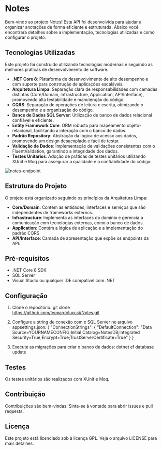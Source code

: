 # Notes

Bem-vindo ao projeto Notes! Esta API foi desenvolvida para ajudar a organizar anotações de forma eficiente e estruturada. Abaixo você encontrará detalhes sobre a implementação, tecnologias utilizadas e como configurar o projeto.

## Tecnologias Utilizadas
Este projeto foi construído utilizando tecnologias modernas e seguindo as melhores práticas de desenvolvimento de software.
- **.NET Core 8**: Plataforma de desenvolvimento de alto desempenho e com suporte para construção de aplicações escaláveis.
- **Arquitetura Limpa**: Separação clara de responsabilidades com camadas distintas (Core/Domain, Infrastructure, Application, API/Interface), promovendo alta testabilidade e manutenção do código.
- **CQRS**: Separação de operações de leitura e escrita, otimizando o desempenho e a organização do código.
- **Banco de Dados SQL Server**: Utilização de banco de dados relacional confiável e eficiente.
- **Entity Framework Core**: ORM robusto para mapeamento objeto-relacional, facilitando a interação com o banco de dados.
- **Padrão Repository**: Abstração da lógica de acesso aos dados, promovendo um design desacoplado e fácil de testar.
- **Validação de Dados**: Implementação de validações consistentes com o FluentValidation, garantindo a integridade dos dados.
- **Testes Unitários**: Adoção de práticas de testes unitários utilizando XUnit e Moq para assegurar a qualidade e a confiabilidade do código.
  
![notes-endpoint](https://github.com/leonardolucusi/Notes/assets/61367434/53cf4726-eedd-4ea5-8160-a54e8d7404c8)

## Estrutura do Projeto

O projeto está organizado seguindo os princípios da Arquitetura Limpa:

- **Core/Domain**: Contém as entidades, interfaces e serviços que são independentes de frameworks externos.
- **Infrastructure**: Implementa as interfaces do domínio e gerencia a comunicação com tecnologias externas, como o banco de dados.
- **Application**: Contém a lógica de aplicação e a implementação do padrão CQRS.
- **API/Interface**: Camada de apresentação que expõe os endpoints da API.

## Pré-requisitos

- .NET Core 8 SDK
- SQL Server
- Visual Studio ou qualquer IDE compatível com .NET

## Configuração

1. Clone o repositório:
   git clone https://github.com/leonardolucusi/Notes.git

2. Configure a string de conexão com o SQL Server no arquivo appsettings.json:
{
  "ConnectionStrings": {
    "DefaultConnection": "Data Source=YOURNAMECONFIG;Initial Catalog=NotesDB;Integrated Security=True;Encrypt=True;TrustServerCertificate=True"
  }
}

3. Execute as migrações para criar o banco de dados:
dotnet ef database update

## Testes
Os testes unitários são realizados com XUnit e Moq.

## Contribuição
Contribuições são bem-vindas! Sinta-se à vontade para abrir issues e pull requests.

## Licença
Este projeto está licenciado sob a licença GPL. Veja o arquivo LICENSE para mais detalhes.
